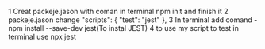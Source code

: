 1 Creat packeje.jason with coman in terminal npm init and finish it
2 packeje.jason change "scripts": {
    "test": "jest"
  },
3 In terminal add comand -npm install --save-dev jest(To instal JEST)
4 to use my script to test in terminal use npx jest

